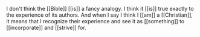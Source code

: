 I don't think the [[Bible]] [[is]] a fancy analogy. I think it [[is]] true exactly to the experience of its authors. And when I say I think I [[am]] a [[Christian]], it means that I recognize their experience and see it as [[something]] to [[incorporate]] and [[strive]] for. 


